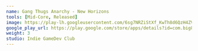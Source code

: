 ```yaml
---
name: Gang Thugs Anarchy - New Horizons
tools: [Mid-Core, Released]
image: https://play-lh.googleusercontent.com/6sg7NRZiStXf_KwTh8d6QzH4ZVRj-2GMrTtL_IVw4KWn13wYscmxWrBbioG2R3zbGI4=w240-h480-rw
google_play_url: https://play.google.com/store/apps/details?id=com.big8labs.gang.thugs.anarchy
weight: 3
studio: Indie GameDev Club
---
```


